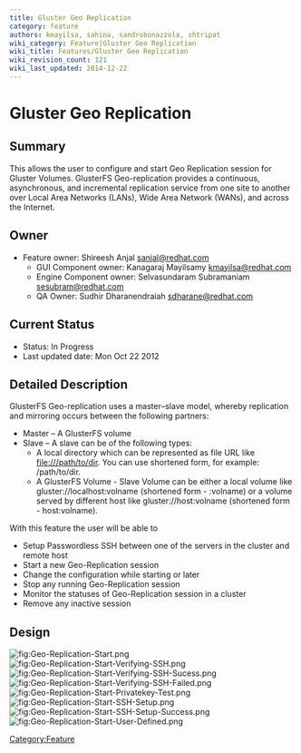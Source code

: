 ```yaml
---
title: Gluster Geo Replication
category: feature
authors: kmayilsa, sahina, sandrobonazzola, shtripat
wiki_category: Feature|Gluster Geo Replication
wiki_title: Features/Gluster Geo Replication
wiki_revision_count: 121
wiki_last_updated: 2014-12-22
---
```


# Gluster Geo Replication

## Summary

This allows the user to configure and start Geo Replication session for Gluster Volumes. GlusterFS Geo-replication provides a continuous, asynchronous, and incremental replication service from one site to another over Local Area Networks (LANs), Wide Area Network (WANs), and across the Internet.

## Owner

*   Feature owner: Shireesh Anjal <sanjal@redhat.com>
    -   GUI Component owner: Kanagaraj Mayilsamy <kmayilsa@redhat.com>
    -   Engine Component owner: Selvasundaram Subramaniam <sesubram@redhat.com>
    -   QA Owner: Sudhir Dharanendraiah <sdharane@redhat.com>

## Current Status

*   Status: In Progress
*   Last updated date: Mon Oct 22 2012

## Detailed Description

GlusterFS Geo-replication uses a master–slave model, whereby replication and mirroring occurs between the following partners:

*   Master – A GlusterFS volume
*   Slave – A slave can be of the following types:
    -   A local directory which can be represented as file URL like <file:///path/to/dir>. You can use shortened form, for example: /path/to/dir.
    -   A GlusterFS Volume - Slave Volume can be either a local volume like gluster://localhost:volname (shortened form - :volname) or a volume served by different host like gluster://host:volname (shortened form - host:volname).

With this feature the user will be able to

*   Setup Passwordless SSH between one of the servers in the cluster and remote host
*   Start a new Geo-Replication session
*   Change the configuration while starting or later
*   Stop any running Geo-Replication session
*   Monitor the statuses of Geo-Replication session in a cluster
*   Remove any inactive session

## Design

![](Geo-Replication-Start.png "fig:Geo-Replication-Start.png") ![](Geo-Replication-Start-Verifying-SSH.png "fig:Geo-Replication-Start-Verifying-SSH.png") ![](Geo-Replication-Start-Verifying-SSH-Sucess.png "fig:Geo-Replication-Start-Verifying-SSH-Sucess.png") ![](Geo-Replication-Start-Verifying-SSH-Failed.png "fig:Geo-Replication-Start-Verifying-SSH-Failed.png") ![](Geo-Replication-Start-Privatekey-Test.png "fig:Geo-Replication-Start-Privatekey-Test.png") ![](Geo-Replication-Start-SSH-Setup.png "fig:Geo-Replication-Start-SSH-Setup.png") ![](Geo-Replication-Start-SSH-Setup-Success.png "fig:Geo-Replication-Start-SSH-Setup-Success.png") ![](Geo-Replication-Start-User-Defined.png "fig:Geo-Replication-Start-User-Defined.png")

<Category:Feature>
